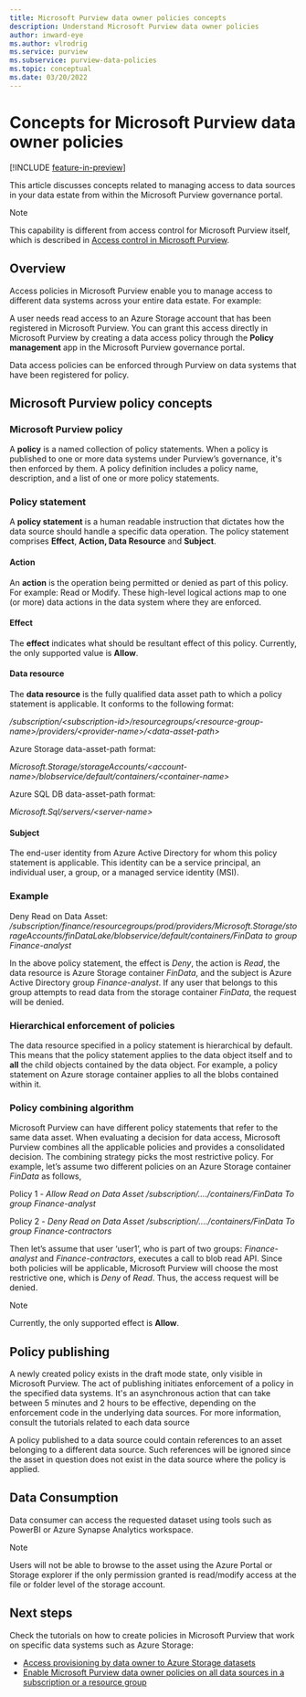 ```yaml
---
title: Microsoft Purview data owner policies concepts
description: Understand Microsoft Purview data owner policies
author: inward-eye
ms.author: vlrodrig
ms.service: purview
ms.subservice: purview-data-policies
ms.topic: conceptual
ms.date: 03/20/2022
---
```


# Concepts for Microsoft Purview data owner policies

[!INCLUDE [feature-in-preview](includes/feature-in-preview.md)]

This article discusses concepts related to managing access to data sources in your data estate from within the Microsoft Purview governance portal.

> [!Note]
> This capability is different from access control for Microsoft Purview itself, which is described in [Access control in Microsoft Purview](catalog-permissions.md).

## Overview

Access policies in Microsoft Purview enable you to manage access to different data systems across your entire data estate. For example:

A user needs read access to an Azure Storage account that has been registered in Microsoft Purview. You can grant this access directly in Microsoft Purview by creating a data access policy through the **Policy management** app in the Microsoft Purview governance portal.

Data access policies can be enforced through Purview on data systems that have been registered for policy.

## Microsoft Purview policy concepts

### Microsoft Purview policy

A **policy** is a named collection of policy statements. When a policy is published to one or more data systems under Purview’s governance, it's then enforced by them. A policy definition includes a policy name, description, and a list of one or more policy statements.

### Policy statement

A **policy statement** is a human readable instruction that dictates how the data source should handle a specific data operation. The policy statement comprises **Effect**, **Action, Data Resource** and **Subject**.

#### Action

An **action** is the operation being permitted or denied as part of this policy. For example: Read or Modify. These high-level logical actions map to one (or more) data actions in the data system where they are enforced.

#### Effect

The **effect** indicates what should be resultant effect of this policy. Currently, the only supported value is **Allow**.

#### Data resource

The **data resource** is the fully qualified data asset path to which a policy statement is applicable. It conforms to the following format:

*/subscription/\<subscription-id>/resourcegroups/\<resource-group-name>/providers/\<provider-name>/\<data-asset-path>*

Azure Storage data-asset-path format:

*Microsoft.Storage/storageAccounts/\<account-name>/blobservice/default/containers/\<container-name>*

Azure SQL DB data-asset-path format:

*Microsoft.Sql/servers/\<server-name>*

#### Subject

The end-user identity from Azure Active Directory for whom this policy statement is applicable. This identity can be a service principal, an individual user, a group, or a managed service identity (MSI).

### Example

Deny Read on Data Asset:
*/subscription/finance/resourcegroups/prod/providers/Microsoft.Storage/storageAccounts/finDataLake/blobservice/default/containers/FinData to group Finance-analyst*

In the above policy statement, the effect is *Deny*, the action is *Read*, the data resource is Azure Storage container *FinData*, and the subject is Azure Active Directory group *Finance-analyst*. If any user that belongs to this group attempts to read data from the storage container *FinData*, the request will be denied.

### Hierarchical enforcement of policies

The data resource specified in a policy statement is hierarchical by default. This means that the policy statement applies to the data object itself and to **all** the child objects contained by the data object. For example, a policy statement on Azure storage container applies to all the blobs contained within it.

### Policy combining algorithm 

Microsoft Purview can have different policy statements that refer to the same data asset. When evaluating a decision for data access, Microsoft Purview combines all the applicable policies and provides a consolidated decision. The combining strategy picks the most restrictive policy.
For example, let’s assume two different policies on an Azure Storage container *FinData* as follows,

Policy 1 - *Allow Read on Data Asset /subscription/…./containers/FinData
To group Finance-analyst*

Policy 2 - *Deny Read on Data Asset /subscription/…./containers/FinData
To group Finance-contractors*

Then let’s assume that user ‘user1’, who is part of two groups:
*Finance-analyst* and *Finance-contractors*, executes a call to blob read API. Since both policies will be applicable, Microsoft Purview will choose the most restrictive one, which is *Deny* of *Read*. Thus, the access request will be denied.

> [!Note]
> Currently, the only supported effect is **Allow**.

## Policy publishing

A newly created policy exists in the draft mode state, only visible in Microsoft Purview. The act of publishing initiates enforcement of a policy in the specified data systems. It's an asynchronous action that can take between 5 minutes and 2 hours to be effective, depending on the enforcement code in the underlying data sources. For more information, consult the tutorials related to each data source

A policy published to a data source could contain references to an asset belonging to a different data source. Such references will be ignored since the asset in question does not exist in the data source where the policy is applied.

## Data Consumption

Data consumer can access the requested dataset using tools such as PowerBI or Azure Synapse Analytics workspace.
> [!Note]
> Users will not be able to browse to the asset using the Azure Portal or Storage explorer if the only permission granted is read/modify access at the file or folder 
> level of the storage account.


## Next steps
Check the tutorials on how to create policies in Microsoft Purview that work on specific data systems such as Azure Storage:

* [Access provisioning by data owner to Azure Storage datasets](how-to-data-owner-policies-storage.md)
* [Enable Microsoft Purview data owner policies on all data sources in a subscription or a resource group](./how-to-data-owner-policies-resource-group.md)
